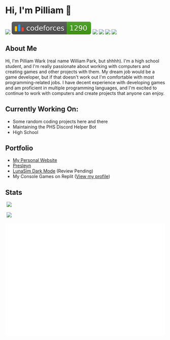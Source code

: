 # Hi, I'm Pilliam :wave:
![](https://img.shields.io/badge/he/him-0099FF)
![](https://raw.githubusercontent.com/smartynotchy/cf-stats/main/output/rating.svg)
![](https://img.shields.io/badge/USACO_Division-Silver-C0C0C0)
![](https://img.shields.io/badge/CP_XVI-16--3526_(Plat._States)-e5e4e2)
![](https://img.shields.io/github/followers/smartynotchy?color=blue&logo=github)
![](https://komarev.com/ghpvc/?username=smartynotchy)

## About Me
Hi, I'm Pilliam Wark (real name William Park, but shhhh). I'm a high school student, and I'm really passionate about working with computers and creating games and other projects with them. My dream job would be a game developer, but if that doesn't work out I'm comfortable with most programming-related jobs. I have decent experience with developing games and am proficient in multiple programming languages, and I'm excited to continue to work with computers and create projects that anyone can enjoy.

## Currently Working On:
- Some random coding projects here and there
- Maintaining the PHS Discord Helper Bot
- High School

## Portfolio
- [My Personal Website](https://smartynotchy.github.io)
- [Presleyn](https://github.com/SmartyNotchy/Presleyn/releases/)
- [LunaSim Dark Mode](https://github.com/oboy-1/LunaSim/pull/9) (Review Pending)
- My Console Games on Replit ([View my profile](https://replit.com/@SmartyNotchy))

## Stats
   ![](https://github-readme-stats.vercel.app/api?username=smartynotchy&layout=compact&theme=dark&rank_icon=github&ring_color=33cc33)

   ![](https://github-readme-stats.vercel.app/api/top-langs/?username=smartynotchy&layout=compact&theme=dark)

![](https://raw.githubusercontent.com/smartynotchy/cf-stats/main/output/light_card.svg#gh-dark-mode-only)
